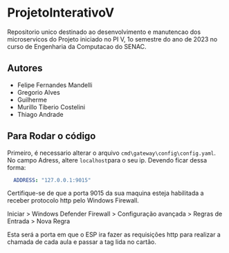 # ProjetoInterativoV

Repositorio unico destinado ao desenvolvimento e manutencao dos microservicos do Projeto iniciado no PI V, 1o semestre do ano de 2023 no curso de Engenharia da Computacao do SENAC.

## Autores

* Felipe Fernandes Mandelli
* Gregorio Alves
* Guilherme
* Murillo Tiberio Costelini
* Thiago Andrade

## Para Rodar o código

Primeiro, é necessario alterar o arquivo `cmd\gateway\config\config.yaml`. No campo Adress, altere `localhost`para o seu ip. Devendo ficar dessa forma:

``` yaml
  ADDRESS: "127.0.0.1:9015"

```

Certifique-se de que a porta 9015 da sua maquina esteja habilitada a receber protocolo http pelo Windows Firewall.

Iniciar > Windows Defender Firewall > Configuração avançada > Regras de Entrada > Nova Regra

Esta será a porta em que o ESP ira fazer as requisições http para realizar a chamada de cada aula e passar a tag lida no cartão.
